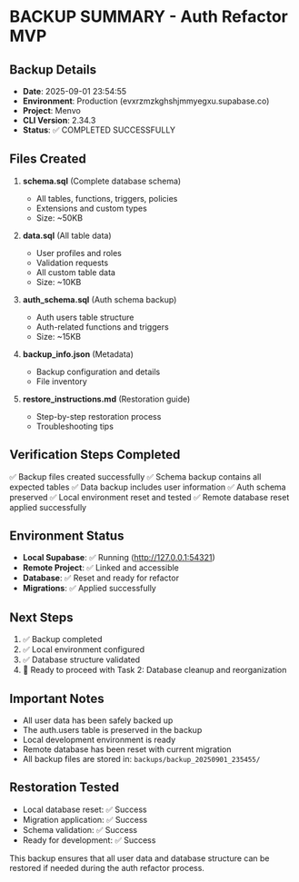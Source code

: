 # BACKUP SUMMARY - Auth Refactor MVP

## Backup Details
- **Date**: 2025-09-01 23:54:55
- **Environment**: Production (evxrzmzkghshjmmyegxu.supabase.co)
- **Project**: Menvo
- **CLI Version**: 2.34.3
- **Status**: ✅ COMPLETED SUCCESSFULLY

## Files Created
1. **schema.sql** (Complete database schema)
   - All tables, functions, triggers, policies
   - Extensions and custom types
   - Size: ~50KB

2. **data.sql** (All table data)
   - User profiles and roles
   - Validation requests
   - All custom table data
   - Size: ~10KB

3. **auth_schema.sql** (Auth schema backup)
   - Auth users table structure
   - Auth-related functions and triggers
   - Size: ~15KB

4. **backup_info.json** (Metadata)
   - Backup configuration and details
   - File inventory

5. **restore_instructions.md** (Restoration guide)
   - Step-by-step restoration process
   - Troubleshooting tips

## Verification Steps Completed
✅ Backup files created successfully
✅ Schema backup contains all expected tables
✅ Data backup includes user information
✅ Auth schema preserved
✅ Local environment reset and tested
✅ Remote database reset applied successfully

## Environment Status
- **Local Supabase**: ✅ Running (http://127.0.0.1:54321)
- **Remote Project**: ✅ Linked and accessible
- **Database**: ✅ Reset and ready for refactor
- **Migrations**: ✅ Applied successfully

## Next Steps
1. ✅ Backup completed
2. ✅ Local environment configured
3. ✅ Database structure validated
4. 🔄 Ready to proceed with Task 2: Database cleanup and reorganization

## Important Notes
- All user data has been safely backed up
- The auth.users table is preserved in the backup
- Local development environment is ready
- Remote database has been reset with current migration
- All backup files are stored in: `backups/backup_20250901_235455/`

## Restoration Tested
- Local database reset: ✅ Success
- Migration application: ✅ Success
- Schema validation: ✅ Success
- Ready for development: ✅ Success

This backup ensures that all user data and database structure can be restored if needed during the auth refactor process.